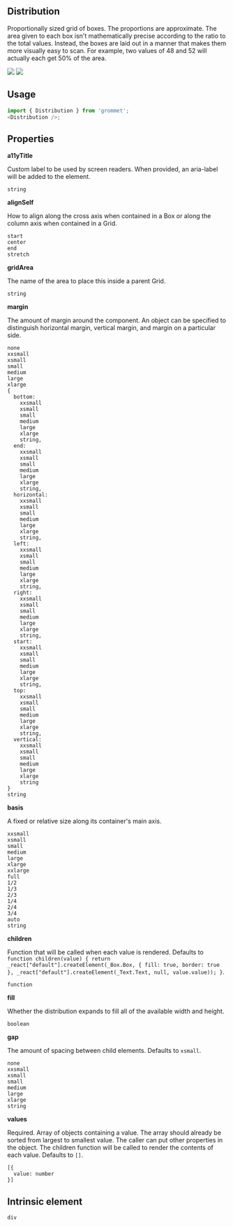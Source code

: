 ## Distribution

Proportionally sized grid of boxes. The proportions are approximate. The
area given to each box isn't mathematically precise according to the
ratio to the total values. Instead, the boxes are laid out in a
manner that makes them more visually easy to scan. For example,
two values of 48 and 52 will actually each get 50% of the area.

[![](https://cdn-images-1.medium.com/fit/c/120/120/1*TD1P0HtIH9zF0UEH28zYtw.png)](https://storybook.grommet.io/?selectedKind=Distribution&full=0&addons=0&stories=1&panelRight=0) [![](https://codesandbox.io/static/img/play-codesandbox.svg)](https://codesandbox.io/s/github/grommet/grommet-sandbox?initialpath=distribution&module=%2Fsrc%2FDistribution.js)

## Usage

```javascript
import { Distribution } from 'grommet';
<Distribution />;
```

## Properties

**a11yTitle**

Custom label to be used by screen readers. When provided, an aria-label will
be added to the element.

```
string
```

**alignSelf**

How to align along the cross axis when contained in
a Box or along the column axis when contained in a Grid.

```
start
center
end
stretch
```

**gridArea**

The name of the area to place
this inside a parent Grid.

```
string
```

**margin**

The amount of margin around the component. An object can
be specified to distinguish horizontal margin, vertical margin, and
margin on a particular side.

```
none
xxsmall
xsmall
small
medium
large
xlarge
{
  bottom:
    xxsmall
    xsmall
    small
    medium
    large
    xlarge
    string,
  end:
    xxsmall
    xsmall
    small
    medium
    large
    xlarge
    string,
  horizontal:
    xxsmall
    xsmall
    small
    medium
    large
    xlarge
    string,
  left:
    xxsmall
    xsmall
    small
    medium
    large
    xlarge
    string,
  right:
    xxsmall
    xsmall
    small
    medium
    large
    xlarge
    string,
  start:
    xxsmall
    xsmall
    small
    medium
    large
    xlarge
    string,
  top:
    xxsmall
    xsmall
    small
    medium
    large
    xlarge
    string,
  vertical:
    xxsmall
    xsmall
    small
    medium
    large
    xlarge
    string
}
string
```

**basis**

A fixed or relative size along its container's main axis.

```
xxsmall
xsmall
small
medium
large
xlarge
xxlarge
full
1/2
1/3
2/3
1/4
2/4
3/4
auto
string
```

**children**

Function that will be called when each value is rendered. Defaults to `function children(value) { return _react["default"].createElement(_Box.Box, { fill: true, border: true }, _react["default"].createElement(_Text.Text, null, value.value)); }`.

```
function
```

**fill**

Whether the distribution expands to fill all of the available width
and height.

```
boolean
```

**gap**

The amount of spacing between child elements. Defaults to `xsmall`.

```
none
xxsmall
xsmall
small
medium
large
xlarge
string
```

**values**

Required. Array of objects containing a value. The array should already be
sorted from largest to smallest value. The caller can put other
properties in the object. The children function will be called to
render the contents of each value. Defaults to `[]`.

```
[{
  value: number
}]
```

## Intrinsic element

```
div
```
